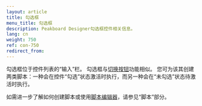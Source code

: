 ```yaml
---
layout: article
title: 勾选框
menu_title: 勾选框
description: Peakboard Designer勾选框控件相关信息。
lang: cn
weight: 750
ref: con-750
redirect_from:
---
```


勾选框位于控件列表的“输入”栏。
勾选框与[切换按钮](/controls/en-togglebutton.html)功能相似。
您可为该其创建两类脚本：一种会在控件“勾选”状态激活时执行，而另一种会在“未勾选”状态待激活时执行。

如需进一步了解如何创建脚本或使用[脚本编辑器](/scripting/en-script-editor.html)，请参见“脚本”部分。
